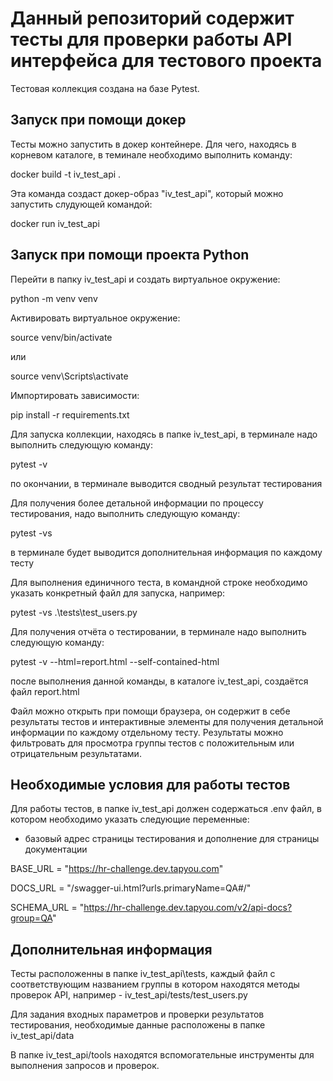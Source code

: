 # Данный репозиторий содержит тесты для проверки работы API интерфейса для тестового проекта


Тестовая коллекция создана на базе Pytest.



## Запуск при помощи докер
Тесты можно запустить в докер контейнере. Для чего, находясь в корневом каталоге, в теминале необходимо выполнить команду:

docker build -t iv_test_api .

Эта команда создаст докер-образ "iv_test_api", который можно запустить слудующей командой:

docker run iv_test_api



## Запуск при помощи проекта Python

Перейти в папку iv_test_api и создать виртуальное окружение:

python -m venv venv

Активировать виртуальное окружение:

source venv/bin/activate

или

source venv\Scripts\activate

Импортировать зависимости:

pip install -r requirements.txt


Для запуска коллекции, находясь в папке iv_test_api, в терминале надо выполнить следующую команду:

pytest -v

по окончании, в терминале выводится сводный результат тестирования

Для получения более детальной информации по процессу тестирования, надо выполнить следующую команду:

pytest -vs

в терминале будет выводится дополнительная информация по каждому тесту

Для выполнения единичного теста, в командной строке необходимо указать конкретный файл для запуска, например:

pytest -vs .\tests\test_users.py


Для получения отчёта о тестировании, в терминале надо выполнить следующую команду:

pytest -v --html=report.html --self-contained-html

после выполнения данной команды, в каталоге iv_test_api, создаётся файл report.html

Файл можно открыть при помощи браузера, он содержит в себе результаты тестов и интерактивные элементы для получения детальной информации по каждому отдельному тесту. Результаты можно фильтровать для просмотра группы тестов с положительным или отрицательным результатами.

## Необходимые условия для работы тестов

Для работы тестов, в папке iv_test_api должен содержаться .env файл, в котором необходимо указать следующие переменные:
- базовый адрес страницы тестирования и дополнение для страницы документации

BASE_URL = "https://hr-challenge.dev.tapyou.com"

DOCS_URL = "/swagger-ui.html?urls.primaryName=QA#/"

SCHEMA_URL = "https://hr-challenge.dev.tapyou.com/v2/api-docs?group=QA"


## Дополнительная информация

Тесты расположенны в папке iv_test_api\tests, каждый файл с соответствующим названием группы в котором находятся методы проверок API, например - iv_test_api/tests/test_users.py

Для задания входных параметров и проверки результатов тестирования, необходимые данные расположены в папке iv_test_api/data

В папке iv_test_api/tools находятся вспомогательные инструменты для выполнения запросов и проверок.


